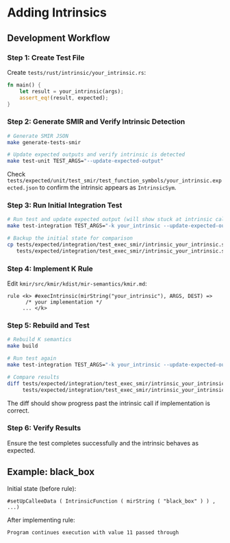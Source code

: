 # Adding Intrinsics

## Development Workflow

### Step 1: Create Test File
Create `tests/rust/intrinsic/your_intrinsic.rs`:

```rust
fn main() {
    let result = your_intrinsic(args);
    assert_eq!(result, expected);
}
```

### Step 2: Generate SMIR and Verify Intrinsic Detection
```bash
# Generate SMIR JSON
make generate-tests-smir

# Update expected outputs and verify intrinsic is detected
make test-unit TEST_ARGS="--update-expected-output"
```

Check `tests/expected/unit/test_smir/test_function_symbols/your_intrinsic.expected.json` to confirm the intrinsic appears as `IntrinsicSym`.

### Step 3: Run Initial Integration Test
```bash
# Run test and update expected output (will show stuck at intrinsic call)
make test-integration TEST_ARGS="-k your_intrinsic --update-expected-output"

# Backup the initial state for comparison
cp tests/expected/integration/test_exec_smir/intrinsic_your_intrinsic.state \
   tests/expected/integration/test_exec_smir/intrinsic_your_intrinsic.state.backup
```

### Step 4: Implement K Rule
Edit `kmir/src/kmir/kdist/mir-semantics/kmir.md`:

```k
rule <k> #execIntrinsic(mirString("your_intrinsic"), ARGS, DEST) => 
      /* your implementation */
     ... </k>
```

### Step 5: Rebuild and Test
```bash
# Rebuild K semantics
make build

# Run test again
make test-integration TEST_ARGS="-k your_intrinsic --update-expected-output"

# Compare results
diff tests/expected/integration/test_exec_smir/intrinsic_your_intrinsic.state.backup \
     tests/expected/integration/test_exec_smir/intrinsic_your_intrinsic.state
```

The diff should show progress past the intrinsic call if implementation is correct.

### Step 6: Verify Results
Ensure the test completes successfully and the intrinsic behaves as expected.

## Example: black_box

Initial state (before rule):
```
#setUpCalleeData ( IntrinsicFunction ( mirString ( "black_box" ) ) , ...)
```

After implementing rule:
```
Program continues execution with value 11 passed through
```
